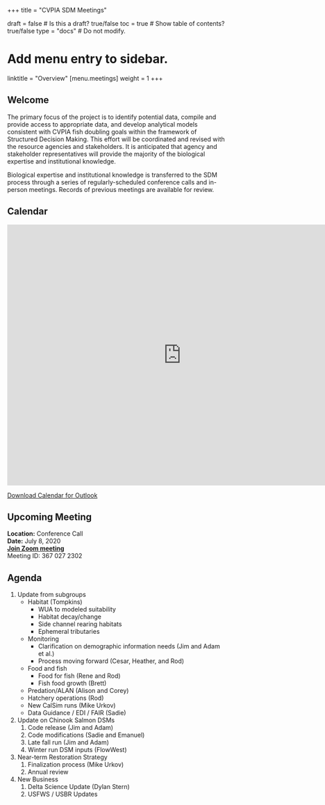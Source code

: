+++
title = "CVPIA SDM Meetings"

draft = false  # Is this a draft? true/false
toc = true  # Show table of contents? true/false
type = "docs"  # Do not modify.

# Add menu entry to sidebar.
linktitle = "Overview"
[menu.meetings]
weight = 1 
+++

## Welcome

The primary focus of the project is to identify potential data, compile and provide access to appropriate data, and develop analytical models consistent with CVPIA fish doubling goals within the framework of Structured Decision Making. This effort will be coordinated and revised with the resource agencies and stakeholders. It is anticipated that agency and stakeholder representatives will provide the majority of the biological expertise and institutional knowledge.

Biological expertise and institutional knowledge is transferred to the SDM process through a series of regularly-scheduled conference calls and in-person meetings. Records of previous meetings are available for review. 
## Calendar 

<iframe src="https://calendar.google.com/calendar/embed?showTitle=0&amp;height=600&amp;wkst=1&amp;bgcolor=%23ffffff&amp;src=cvpiadsm%40gmail.com&amp;color=%231B887A&amp;ctz=America%2FLos_Angeles" style="border-width:0" width="800" height="600" frameborder="0" scrolling="no"></iframe>

[Download Calendar for Outlook](https://cvpia-meeting-slides.s3-us-west-2.amazonaws.com/basic+(1).ics)

## Upcoming Meeting
**Location:** Conference Call        
**Date:** July 8, 2020      
**[Join Zoom meeting](https://oregonstate.zoom.us/j/3670272302)**    
Meeting ID: 367 027 2302  

## Agenda  
1. Update from subgroups   
    * Habitat (Tompkins)
       * WUA to modeled suitability                                      
       * Habitat decay/change                                        
       * Side channel rearing habitats                                                  
       * Ephemeral tributaries  
    * Monitoring                                                  
       * Clarification on demographic information needs (Jim and Adam et al.)
       * Process moving forward (Cesar, Heather, and Rod)
    * Food and fish
       * Food for fish (Rene and Rod)
       * Fish food growth (Brett)
    * Predation/ALAN (Alison and Corey)
    * Hatchery operations (Rod)
    * New CalSim runs (Mike Urkov)
    * Data Guidance / EDI / FAIR (Sadie)
2. Update on Chinook Salmon DSMs
     1. Code release (Jim and Adam)
     2. Code modifications (Sadie and Emanuel)
     3. Late fall run (Jim and Adam)
     4. Winter run DSM inputs (FlowWest)
3. Near-term Restoration Strategy
     1. Finalization process (Mike Urkov)
     2. Annual review
4. New Business
     1. Delta Science Update (Dylan Stern)
     2. USFWS / USBR Updates
